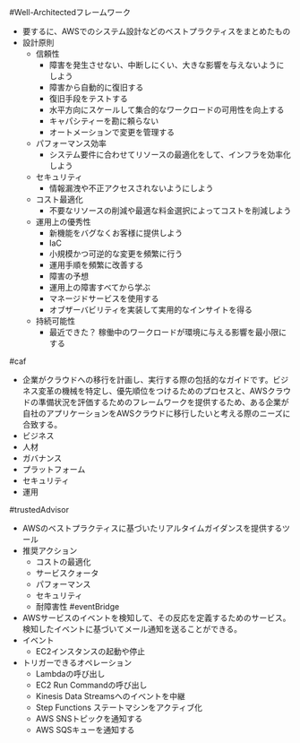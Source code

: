 #Well-Architectedフレームワーク 
- 要するに、AWSでのシステム設計などのベストプラクティスをまとめたもの
- 設計原則
	- 信頼性
		- 障害を発生させない、中断しにくい、大きな影響を与えないようにしよう
		- 障害から自動的に復旧する
		- 復旧手段をテストする
		- 水平方向にスケールして集合的なワークロードの可用性を向上する
		- キャパシティーを勘に頼らない
		- オートメーションで変更を管理する
	- パフォーマンス効率
		- システム要件に合わせてリソースの最適化をして、インフラを効率化しよう
	- セキュリティ
		- 情報漏洩や不正アクセスされないようにしよう
	- コスト最適化
		- 不要なリソースの削減や最適な料金選択によってコストを削減しよう
	- 運用上の優秀性
		- 新機能をバグなくお客様に提供しよう
		- IaC
		- 小規模かつ可逆的な変更を頻繁に行う
		- 運用手順を頻繁に改善する
		- 障害の予想
		- 運用上の障害すべてから学ぶ
		- マネージドサービスを使用する
		- オブザーバビリティを実装して実用的なインサイトを得る
	- 持続可能性
		- 最近できた？ 稼働中のワークロードが環境に与える影響を最小限にする

#caf 
- 企業がクラウドへの移行を計画し、実行する際の包括的なガイドです。ビジネス変革の機械を特定し、優先順位をつけるためのプロセスと、AWSクラウドの準備状況を評価するためのフレームワークを提供するため、ある企業が自社のアプリケーションをAWSクラウドに移行したいと考える際のニーズに合致する。
- ビジネス
- 人材
- ガバナンス
- プラットフォーム
- セキュリティ
- 運用

#trustedAdvisor
- AWSのベストプラクティスに基づいたリアルタイムガイダンスを提供するツール
- 推奨アクション
	- コストの最適化
	- サービスクォータ
	- パフォーマンス
	- セキュリティ
	- 耐障害性
#eventBridge
- AWSサービスのイベントを検知して、その反応を定義するためのサービス。検知したイベントに基づいてメール通知を送ることができる。
- イベント
	- EC2インスタンスの起動や停止
- トリガーできるオペレーション
	- Lambdaの呼び出し
	- EC2 Run Commandの呼び出し
	- Kinesis Data Streamsへのイベントを中継
	- Step Functions ステートマシンをアクティブ化
	- AWS SNSトピックを通知する
	- AWS SQSキューを通知する

